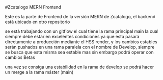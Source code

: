 #Zcatalogo MERN Frontend

Este es la parte de Frontend de la versión MERN  de Zcatalogo, el backend está ubicado en otro repositorio


se está trabajando con un gitflow el cual tiene la rama principal main la cual siempre debe estar en excelentes condiciones ya que esta pasará directamente a producción mediante el HSS render, y los cambios estables serán pushados en una rama paralela con el nombre de Develop, siempre se busca que esta misma sea estable mas sin embargo podrá operar con cambios Betas

una vez se consiga una estabilidad en la rama de develop se podrá hacer un merge  a  la rama máster (main)
